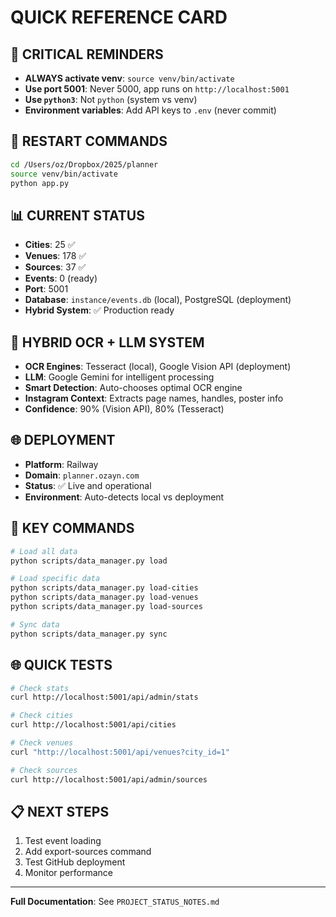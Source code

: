 # QUICK REFERENCE CARD

## 🚨 **CRITICAL REMINDERS**
- **ALWAYS activate venv**: `source venv/bin/activate`
- **Use port 5001**: Never 5000, app runs on `http://localhost:5001`
- **Use `python3`**: Not `python` (system vs venv)
- **Environment variables**: Add API keys to `.env` (never commit)

## 🚀 RESTART COMMANDS
```bash
cd /Users/oz/Dropbox/2025/planner
source venv/bin/activate
python app.py
```

## 📊 CURRENT STATUS
- **Cities**: 25 ✅
- **Venues**: 178 ✅  
- **Sources**: 37 ✅
- **Events**: 0 (ready)
- **Port**: 5001
- **Database**: `instance/events.db` (local), PostgreSQL (deployment)
- **Hybrid System**: ✅ Production ready

## 🤖 HYBRID OCR + LLM SYSTEM
- **OCR Engines**: Tesseract (local), Google Vision API (deployment)
- **LLM**: Google Gemini for intelligent processing
- **Smart Detection**: Auto-chooses optimal OCR engine
- **Instagram Context**: Extracts page names, handles, poster info
- **Confidence**: 90% (Vision API), 80% (Tesseract)

## 🌐 DEPLOYMENT
- **Platform**: Railway
- **Domain**: `planner.ozayn.com`
- **Status**: ✅ Live and operational
- **Environment**: Auto-detects local vs deployment

## 🔧 KEY COMMANDS
```bash
# Load all data
python scripts/data_manager.py load

# Load specific data
python scripts/data_manager.py load-cities
python scripts/data_manager.py load-venues
python scripts/data_manager.py load-sources

# Sync data
python scripts/data_manager.py sync
```

## 🌐 QUICK TESTS
```bash
# Check stats
curl http://localhost:5001/api/admin/stats

# Check cities
curl http://localhost:5001/api/cities

# Check venues
curl "http://localhost:5001/api/venues?city_id=1"

# Check sources
curl http://localhost:5001/api/admin/sources
```

## 📋 NEXT STEPS
1. Test event loading
2. Add export-sources command
3. Test GitHub deployment
4. Monitor performance

---
**Full Documentation**: See `PROJECT_STATUS_NOTES.md`

